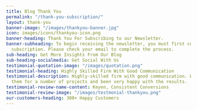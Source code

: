 ```yaml
---
title: Blog Thank You
permalink: "/thank-you-subscription/"
layout: thank-you
banner-image: "/images/thankyou-banner.jpg"
icon: images/icons/thankyou-icon.png
banner-heading: Thank You For Subscribing to our Newsletter.
banner-subheading: To begin receiving the newsletter, you must first confirm your
  subscription. Please check your email to complete the process.
sub-heading: Get More Insights From Our Blog
sub-heading-socialmedia: Get Social With Us
testimonial-quotation-image: "/images/quotation.png"
testimonial-heading: Highly Skilled Firm With Good Communication
testimonial-description: Highly-skilled firm with good communication. We have hired
  them for a number of projects and been very happy with the results.
testimonial-review-name-content: Keyen, Consistent Conversions
testimonial-review-image: "/images/testmonial-thankyou.png"
our-customers-heading: 300+ Happy Customers
---
```


